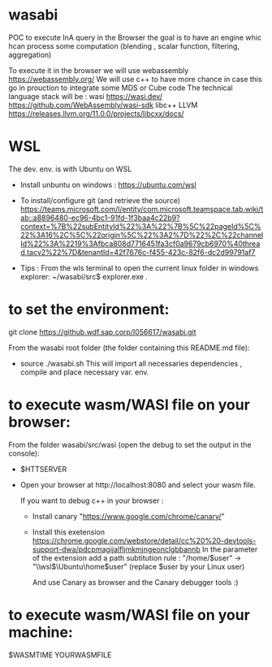 
# wasabi
POC to execute InA query in the Browser the goal is to have an engine whic hcan process some computation (blending , scalar function, filtering, aggregation)

To execute it in the browser we will use webassembly https://webassembly.org/
We will use c++ to have more chance in case this go in prouction to integrate some MDS or Cube code
The technical language stack will be : 
  wasi https://wasi.dev/   https://github.com/WebAssembly/wasi-sdk
  libc++ LLVM https://releases.llvm.org/11.0.0/projects/libcxx/docs/

# WSL
The dev. env. is with Ubuntu on WSL
  - Install unbuntu on windows :
     https://ubuntu.com/wsl
 
  - To install/configure git (and retrieve the source)
     https://teams.microsoft.com/l/entity/com.microsoft.teamspace.tab.wiki/tab::a8896480-ec96-4bc1-91fd-1f3baa4c22b9?context=%7B%22subEntityId%22%3A%22%7B%5C%22pageId%5C%22%3A16%2C%5C%22origin%5C%22%3A2%7D%22%2C%22channelId%22%3A%2219%3Afbca808d7716451fa3cf0a9679cb6970%40thread.tacv2%22%7D&tenantId=42f7676c-f455-423c-82f6-dc2d99791af7

  - Tips : From the wls terminal to open the current linux folder in windows explorer:
       ~/wasabi/src$ explorer.exe .
  
 # to set the environment:
 git clone https://github.wdf.sap.corp/I056617/wasabi.git
 
 From the wasabi root folder (the folder containing this README.md file):
  - source ./wasabi.sh
    This will import all necessaries dependencies , compile and place necessary var. env.
 
 # to execute wasm/WASI file on your browser:
 From the folder wasabi/src/wasi (open the debug to set the output in the console):
  - $HTTSERVER
  - Open your browser at http://localhost:8080 and select your wasm file.
  
      If you want to debug c++ in your browser :
      - Install canary "https://www.google.com/chrome/canary/"
      - Install this exetension https://chrome.google.com/webstore/detail/cc%20%20-devtools-support-dwa/pdcpmagijalfljmkmjngeonclgbbannb
        In the parameter of the extension add a path subtitution rule :
          "/home/$user" -> "\\wsl$\Ubuntu\home\$user" (replace $user by your Linux user) 
          
          And use Canary as browser and the Canary debugger tools :)
 
 # to execute wasm/WASI file on your machine:
 $WASMTIME YOURWASMFILE
 
